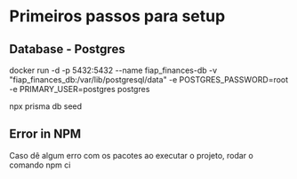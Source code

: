 # Primeiros passos para setup

## Database - Postgres
docker run -d -p 5432:5432 --name fiap_finances-db  -v "fiap_finances_db:/var/lib/postgresql/data" -e POSTGRES_PASSWORD=root -e PRIMARY_USER=postgres postgres

npx prisma db seed

## Error in NPM
Caso dê algum erro com os pacotes ao executar o projeto, rodar o comando npm ci
